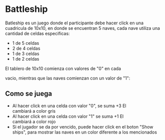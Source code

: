 # Battleship

Batleship es un juego donde el participante debe hacer click en una cuadricula de 10x10,
en donde se encuentran  5 naves, cada nave utiliza una cantidad de celdas especificas: 

* 1 de 5 celdas
* 2 de 4 celdas
* 1 de 3 celdas
* 1 de 2 celdas

El tablero de 10x10 comienza con valores de "0" en cada <div> vacio, mientras que las naves
comienzan con un valor de "1":


## Como se juega

* Al hacer click en una celda con valor "0", se suma +3
  El <div> cambiará a color gris
* Al hacer click en una celda con valor "1" se suma +1
  El <div> cambiará a color rojo
* Si el jugador se da por vencido, puede hacer click en el boton "Show ships", 
  para mostrar las naves en un color diferente a los mencionados 

